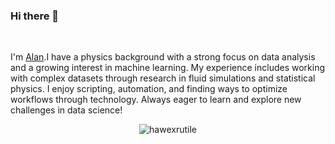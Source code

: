 <!-- 

[![Twitter URL](https://img.shields.io/twitter/url?url=https%3A%2F%2Ftwitter.com%2Fhawexrutile&style=for-the-badge&logo=twitter&logoColor=ffffff&label=twitter&labelColor=7f3ace&color=7f3ace)](https://twitter.com/hawexrutile)
[![Discord](https://img.shields.io/twitter/url?url=https%3A%2F%2Fdiscord.gg%2Fhawexrutile&style=for-the-badge&logo=discord&logoColor=ffffff&label=Discord&labelColor=7f3ace&color=7f3ace)](https://discord.gg/hawexrutile)
[![Instagram](https://img.shields.io/twitter/url?url=https%3A%2F%2Fwww.instagram.com%2Fhawexrutile%2F&style=for-the-badge&logo=Instagram&logoColor=ffffff&label=Instagram&labelColor=7f3ace&color=7f3ace)](https://www.instagram.com/hawexrutile/)
[![linkedin](https://img.shields.io/twitter/url?url=https%3A%2F%2Fwww.linkedin.com%2Fin%2Fhawexrutile%2F&style=for-the-badge&logo=linkedin&logoColor=ffffff&label=Linkedin&labelColor=7f3ace&color=7f3ace)](https://www.linkedin.com/in/hawexrutile/)
-->
### Hi there 👋
<br />


I'm [Alan](https://hawexrutile.github.io/Portfolio/main/index.html).I have a physics background with a strong focus on data analysis and a growing interest in machine learning. My experience includes working with complex datasets through research in fluid simulations and statistical physics. I enjoy scripting, automation, and finding ways to optimize workflows through technology. Always eager to learn and explore new challenges in data science!

<!--<code><img height="20" src="https://raw.githubusercontent.com/github/explore/80688e429a7d4ef2fca1e82350fe8e3517d3494d/topics/javascript/javascript.png"></code>
<code><img height="20" src="https://raw.githubusercontent.com/github/explore/80688e429a7d4ef2fca1e82350fe8e3517d3494d/topics/vue/vue.png"></code>
<code><img height="20" src="https://raw.githubusercontent.com/github/explore/80688e429a7d4ef2fca1e82350fe8e3517d3494d/topics/react/react.png"></code>
<code><img height="20" src="https://raw.githubusercontent.com/github/explore/5c058a388828bb5fde0bcafd4bc867b5bb3f26f3/topics/graphql/graphql.png"></code>
<code><img height="20" src="https://raw.githubusercontent.com/github/explore/80688e429a7d4ef2fca1e82350fe8e3517d3494d/topics/nodejs/nodejs.png"></code>
<code><img height="20" src="https://raw.githubusercontent.com/github/explore/80688e429a7d4ef2fca1e82350fe8e3517d3494d/topics/cpp/cpp.png"></code>
<code><img height="20" src="https://raw.githubusercontent.com/github/explore/80688e429a7d4ef2fca1e82350fe8e3517d3494d/topics/python/python.png"></code>
<code><img height="20" src="https://raw.githubusercontent.com/github/explore/80688e429a7d4ef2fca1e82350fe8e3517d3494d/topics/mysql/mysql.png"></code>
<code><img height="20" src="https://raw.githubusercontent.com/github/explore/80688e429a7d4ef2fca1e82350fe8e3517d3494d/topics/firebase/firebase.png"></code>
<code><img height="20" src="https://raw.githubusercontent.com/github/explore/80688e429a7d4ef2fca1e82350fe8e3517d3494d/topics/git/git.png"></code>-->


<!--END_SECTION:waka-->

<p align="center"> <img src="https://github-readme-stats.vercel.app/api?username=hawexrutile&show_icons=true&theme=midnight-purple" alt="hawexrutile" />
  <!-- 
### Interests

```text
💥 HEP 
🕸️ Web Development
💻 Data Science and AI
💦 Soft Condensed Matter
```



<img src="https://wallpapers.com/images/featured/cyberpunk-city-dpqrj66joh42kt7d.jpg" alt="WordCloud" width="100%">

[![Readme Quotes](<https://quotes-github-readme.vercel.app/api?type=horizontal&theme=dark&author=A wise Man&quote=A wise man once said - make great READMEs>)](https://github.com/piyushsuthar/github-readme-quotes)
 -->


